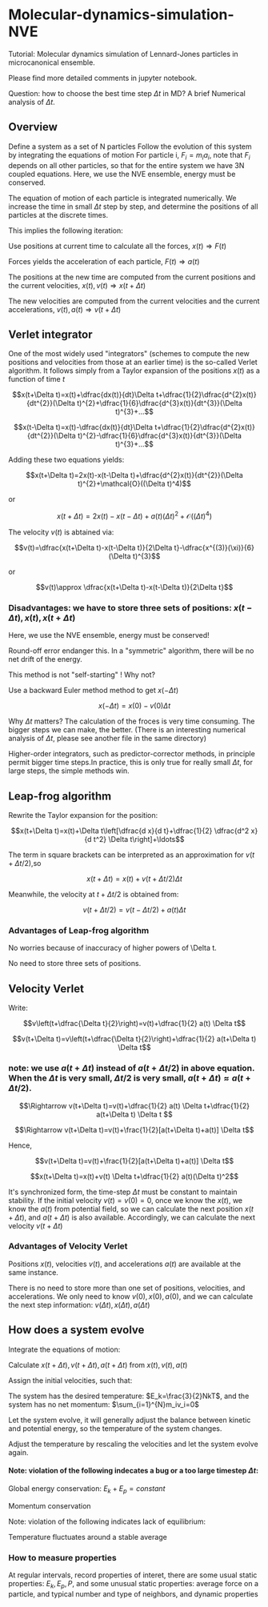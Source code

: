 # Molecular-dynamics-simulation-NVE
Tutorial: Molecular dynamics simulation of Lennard-Jones particles in microcanonical ensemble.

Please find more detailed comments in jupyter notebook.

Question: how to choose the best time step $\Delta t$ in MD? A brief Numerical analysis of $\Delta t$.


## Overview

Define a system as a set of N particles
Follow the evolution of this system by integrating the equations of motion
For particle i, $F_i=m_ia_i$, note that $F_i$ depends on all other particles, so that for the entire system we have 3N coupled equations.
Here, we use the NVE ensemble, energy must be conserved.

The equation of motion of each particle is integrated numerically. We increase the time in small $\Delta t$ step by step, and determine the positions of all particles at the discrete times.

This implies the following iteration:

Use positions at current time to calculate all the forces, $x(t) \Rightarrow F(t)$

Forces yields the acceleration of each particle, $F(t) \Rightarrow a(t)$

The positions at the new time are computed from the current positions and the current velocities, $x(t),v(t) \Rightarrow x(t+\Delta t)$

The new velocities are computed from the current velocities and the current accelerations, $v(t),a(t) \Rightarrow v(t+\Delta t)$

## Verlet integrator

One of the most widely used "integrators" (schemes to compute the new positions and velocities from those at an earlier time) is the so-called Verlet algorithm. It follows simply from a Taylor expansion of the positions $x(t)$ as a function of time $t$


$$x(t+\Delta t)=x(t)+\dfrac{dx(t)}{dt}\Delta t+\dfrac{1}{2}\dfrac{d^{2}x(t)}{dt^{2}}(\Delta t)^{2}+\dfrac{1}{6}\dfrac{d^{3}x(t)}{dt^{3}}(\Delta t)^{3}+...$$

$$x(t-\Delta t)=x(t)-\dfrac{dx(t)}{dt}\Delta t+\dfrac{1}{2}\dfrac{d^{2}x(t)}{dt^{2}}(\Delta t)^{2}-\dfrac{1}{6}\dfrac{d^{3}x(t)}{dt^{3}}(\Delta t)^{3}+...$$

Adding these two equations yields:

$$x(t+\Delta t)=2x(t)-x(t-\Delta t)+\dfrac{d^{2}x(t)}{dt^{2}}(\Delta t)^{2}+\mathcal{O}((\Delta t)^4)$$

or

$$x(t+\Delta t)=2x(t)-x(t-\Delta t)+a(t)(\Delta t)^{2}+\mathcal{O}((\Delta t)^4)$$

The velocity $v(t)$ is abtained via:

$$v(t)=\dfrac{x(t+\Delta t)-x(t-\Delta t)}{2\Delta t}-\dfrac{x^{(3)}(\xi)}{6}(\Delta t)^{3}$$

or 

$$v(t)\approx \dfrac{x(t+\Delta t)-x(t-\Delta t)}{2\Delta t}$$

### Disadvantages: we have to store three sets of positions: $x(t-\Delta t), x(t), x(t+\Delta t)$

Here, we use the NVE ensemble, energy must be conserved!

Round-off error endanger this. In a "symmetric" algorithm, there will be no net drift of the energy.

This method is not "self-starting" ! Why not?

Use a backward Euler method method to get $x(-\Delta t)$

$$x(-\Delta t)=x(0)-v(0)\Delta t$$

Why $\Delta t$ matters? The calculation of the froces is very time consuming. The bigger steps we can make, the better. (There is an interesting numerical analysis of $\Delta t$, please see another file in the same directory)

Higher-order integrators, such as predictor-corrector methods, in principle permit bigger time steps.In practice, this is only true for really small $\Delta t$, for large steps, the simple methods win.

## Leap-frog algorithm

Rewrite the Taylor expansion for the position:

$$x(t+\Delta t)=x(t)+\Delta t\left[\dfrac{d x}{d t}+\dfrac{1}{2} \dfrac{d^2 x}{d t^2} \Delta t\right]+\ldots$$

The term in square brackets can be interpreted as an approximation for $v(t+\Delta t/2)$,so

$$x(t+\Delta t)=x(t)+v(t+\Delta t / 2) \Delta t$$

Meanwhile, the velocity at $t+\Delta t/2$ is obtained from:

$$v(t+\Delta t / 2)=v(t-\Delta t / 2)+a(t) \Delta t$$

### Advantages of Leap-frog algorithm

No worries because of inaccuracy of higher powers of \Delta t.

No need to store three sets of positions.

## Velocity Verlet

Write:

$$v\left(t+\dfrac{\Delta t}{2}\right)=v(t)+\dfrac{1}{2} a(t) \Delta t$$

$$v(t+\Delta t)=v\left(t+\dfrac{\Delta t}{2}\right)+\dfrac{1}{2} a(t+\Delta t) \Delta t$$

### note: we use $a(t+\Delta t)$ instead of $a(t+\Delta t/2)$ in above equation. When the $\Delta t$ is very small, $\Delta t/2$ is very small, $a(t+\Delta t) \approx a(t+\Delta t/2)$.

$$\Rightarrow v(t+\Delta t)=v(t)+\dfrac{1}{2} a(t) \Delta t+\dfrac{1}{2} a(t+\Delta t) \Delta t $$

$$\Rightarrow v(t+\Delta t)=v(t)+\frac{1}{2}[a(t+\Delta t)+a(t)] \Delta t$$


Hence,

$$v(t+\Delta t)=v(t)+\frac{1}{2}[a(t+\Delta t)+a(t)] \Delta t$$

$$x(t+\Delta t)=x(t)+v(t) \Delta t+\dfrac{1}{2} a(t)(\Delta t)^2$$

It's synchronized form, the time-step $\Delta t$ must be constant to maintain stability. If the initial velocity $v(t)=v(0)=0$, once we know the $x(t)$, we know the $a(t)$ from potential field, so we can calculate the next position $x(t+\Delta t)$, and $a(t+\Delta t)$ is also available. Accordingly, we can calculate the next velocity $v(t+\Delta t)$


### Advantages of Velocity Verlet

Positions $x(t)$, velocities $v(t)$, and accelerations $a(t)$ are available at the same instance.

There is no need to store more than one set of positions, velocities, and accelerations. We only need to know $v(0), x(0),a(0)$, and we can calculate the next step information: $v(\Delta t), x(\Delta t), a(\Delta t)$

## How does a system evolve

Integrate the equations of motion:

Calculate ${x(t+\Delta t),v(t+\Delta t), a(t+\Delta t)}$ from ${x(t),v(t), a(t)}$ 

Assign the initial velocities, such that:

The system has the desired temperature: $E_k=\frac{3}{2}NkT$, and the system has no net momentum: $\sum_{i=1}^{N}m_iv_i=0$

Let the system evolve, it will generally adjust the balance between kinetic and potential energy, so the temperature of the system changes.

Adjust the temperature by rescaling the velocities and let the system evolve again.

#### Note: violation of the following indecates a bug or a too large timestep $\Delta t$:

Global energy conservation: $E_k+E_p=constant$

Momentum conservation

Note: violation of the following indicates lack of equilibrium: 

Temperature fluctuates around a stable average

### How to measure properties

At regular intervals, record properties of interet, there are some usual static properties: $E_k, E_p, P$, and some unusual static properties: average force on a particle, and typical number and type of neighbors, and dynamic properties
















